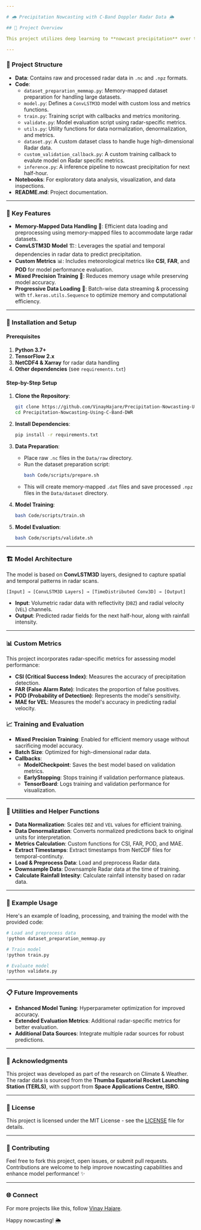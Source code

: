 ```yaml
---

# 🌧️ Precipitation Nowcasting with C-Band Doppler Radar Data 🌦️

## 🚀 Project Overview

This project utilizes deep learning to **nowcast precipitation** over the next half-hour using **C-Band Doppler radar data** from the TERLS radar system. By leveraging ConvLSTM3D models, it processes volumetric radar scans to predict short-term precipitation and wind intensity. The model provides **timely and localized precipitation insights**, which are essential for meteorology, disaster management, and early warning systems.

---
```


### 📂 Project Structure

- **Data**: Contains raw and processed radar data in `.nc` and `.npz` formats.
- **Code**:
  - `dataset_preparation_memmap.py`: Memory-mapped dataset preparation for handling large datasets.
  - `model.py`: Defines a `ConvLSTM3D` model with custom loss and metrics functions.
  - `train.py`: Training script with callbacks and metrics monitoring.
  - `validate.py`: Model evaluation script using radar-specific metrics.
  - `utils.py`: Utility functions for data normalization, denormalization, and metrics.
  - `dataset.py`: A custom dataset class to handle huge high-dimensional Radar data.
  - `custom_validation_callback.py`: A custom training callback to evalute model on Radar specific metrics.
  - `inference.py`: A inference pipeline to nowcast precipitation for next half-hour.
- **Notebooks**: For exploratory data analysis, visualization, and data inspections.
- **README.md**: Project documentation.

---

### 📌 Key Features

- **Memory-Mapped Data Handling** 🧠: Efficient data loading and preprocessing using memory-mapped files to accommodate large radar datasets.
- **ConvLSTM3D Model** 🏗️: Leverages the spatial and temporal dependencies in radar data to predict precipitation.
- **Custom Metrics** 📊: Includes meteorological metrics like **CSI**, **FAR**, and **POD** for model performance evaluation.
- **Mixed Precision Training** 💪: Reduces memory usage while preserving model accuracy.
- **Progressive Data Loading** 🐢: Batch-wise data streaming & processing with `tf.keras.utils.Sequence` to optimize memory and computational efficiency.

---

### 🔧 Installation and Setup

#### Prerequisites

1. **Python 3.7+**
2. **TensorFlow 2.x**
3. **NetCDF4 & Xarray** for radar data handling
4. **Other dependencies** (see `requirements.txt`)

#### Step-by-Step Setup

1. **Clone the Repository**:
   ```bash
   git clone https://github.com/VinayHajare/Precipitation-Nowcasting-Using-C-Band-DWR.git
   cd Precipitation-Nowcasting-Using-C-Band-DWR
   ```

2. **Install Dependencies**:
   ```bash
   pip install -r requirements.txt
   ```

3. **Data Preparation**:
   - Place raw `.nc` files in the `Data/raw` directory.
   - Run the dataset preparation script:
     ```bash
     bash Code/scripts/prepare.sh
     ```
   - This will create memory-mapped `.dat` files and save processed `.npz` files in the `Data/dataset` directory.

4. **Model Training**:
   ```bash
   bash Code/scripts/train.sh
   ```

5. **Model Evaluation**:
   ```bash
   bash Code/scripts/validate.sh
   ```

---

### 🏗️ Model Architecture

The model is based on **ConvLSTM3D** layers, designed to capture spatial and temporal patterns in radar scans.

```plaintext
[Input] → [ConvLSTM3D Layers] → [TimeDistributed Conv3D] → [Output]
```

- **Input**: Volumetric radar data with reflectivity (`DBZ`) and radial velocity (`VEL`) channels.
- **Output**: Predicted radar fields for the next half-hour, along with rainfall intensity.

---

### 📊 Custom Metrics

This project incorporates radar-specific metrics for assessing model performance:

- **CSI (Critical Success Index)**: Measures the accuracy of precipitation detection.
- **FAR (False Alarm Rate)**: Indicates the proportion of false positives.
- **POD (Probability of Detection)**: Represents the model's sensitivity.
- **MAE for VEL**: Measures the model's accuracy in predicting radial velocity.

### 📈 Training and Evaluation

- **Mixed Precision Training**: Enabled for efficient memory usage without sacrificing model accuracy.
- **Batch Size**: Optimized for high-dimensional radar data.
- **Callbacks**:
  - **ModelCheckpoint**: Saves the best model based on validation metrics.
  - **EarlyStopping**: Stops training if validation performance plateaus.
  - **TensorBoard**: Logs training and validation performance for visualization.

---

### 🧰 Utilities and Helper Functions

- **Data Normalization**: Scales `DBZ` and `VEL` values for efficient training.
- **Data Denormalization**: Converts normalized predictions back to original units for interpretation.
- **Metrics Calculation**: Custom functions for CSI, FAR, POD, and MAE.
- **Extract Timestamps**: Extract timestamps from NetCDF files for temporal-continuty.
- **Load & Preprocess Data**: Load and preprocess Radar data.
- **Downsample Data**: Downsample Radar data at the time of training.
- **Calculate Rainfall Intesity**: Calculate rainfall intensity based on radar data.

---

### 📌 Example Usage

Here's an example of loading, processing, and training the model with the provided code:

```python
# Load and preprocess data
!python dataset_preparation_memmap.py

# Train model
!python train.py

# Evaluate model
!python validate.py
```

---

### 📋 Future Improvements

- **Enhanced Model Tuning**: Hyperparameter optimization for improved accuracy.
- **Extended Evaluation Metrics**: Additional radar-specific metrics for better evaluation.
- **Additional Data Sources**: Integrate multiple radar sources for robust predictions.

---

### 📝 Acknowledgments

This project was developed as part of the research on Climate & Weather. The radar data is sourced from the **Thumba Equatorial Rocket Launching Station (TERLS)**, with support from **Space Applications Centre, ISRO**.

---

### 📄 License

This project is licensed under the MIT License - see the [LICENSE](LICENSE) file for details.

---

### 🤝 Contributing

Feel free to fork this project, open issues, or submit pull requests. Contributions are welcome to help improve nowcasting capabilities and enhance model performance! ✨

---

### 🌐 Connect

For more projects like this, follow [Vinay Hajare](https://vinayhajare.engineer).

Happy nowcasting! 🌦️
